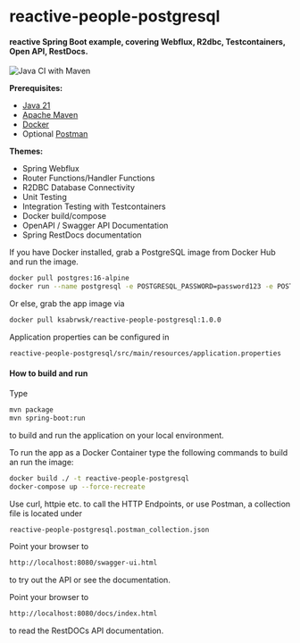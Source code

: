 # reactive-people-postgresql

#### reactive Spring Boot example, covering Webflux, R2dbc, Testcontainers, Open API, RestDocs.

![Java CI with Maven](https://github.com/ksbrwsk/reactive-people-postgresql/workflows/Java%20CI%20with%20Maven/badge.svg)

**Prerequisites:**

* [Java 21](https://openjdk.net/)
* [Apache Maven](https:http://maven.apache.org/)
* [Docker](https://www.docker.com/)
* Optional [Postman](https://www.postman.com/)

**Themes:**

* Spring Webflux
* Router Functions/Handler Functions
* R2DBC Database Connectivity
* Unit Testing
* Integration Testing with Testcontainers
* Docker build/compose
* OpenAPI / Swagger API Documentation
* Spring RestDocs documentation

If you have Docker installed, grab a PostgreSQL image from Docker Hub and run the image.
```bash
docker pull postgres:16-alpine
docker run --name postgresql -e POSTGRESQL_PASSWORD=password123 -e POSTGRES_DB=spring -p 5432:5432 postgres:15.4-alpine
```
Or else, grab the app image via 
```bash
docker pull ksabrwsk/reactive-people-postgresql:1.0.0
```

Application properties can be configured in

```bash
reactive-people-postgresql/src/main/resources/application.properties
```

#### How to build and run

Type

```bash
mvn package
mvn spring-boot:run
```

to build and run the application on your local environment.

To run the app as a Docker Container type the following commands to build
an run the image:
```bash
docker build ./ -t reactive-people-postgresql
docker-compose up --force-recreate
```

Use curl, httpie etc. to call the HTTP Endpoints, or use Postman, a collection file is located under
```bash
reactive-people-postgresql.postman_collection.json
```

Point your browser to
```bash
http://localhost:8080/swagger-ui.html
```
to try out the API or see the documentation. 

Point your browser to
```bash
http://localhost:8080/docs/index.html
```
to read the RestDOCs API documentation. 
